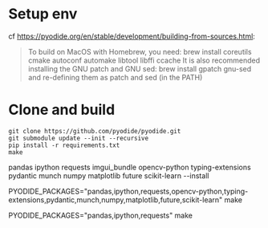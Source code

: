 # Setup env
cf https://pyodide.org/en/stable/development/building-from-sources.html:

> To build on MacOS with Homebrew, you need:
>    brew install coreutils cmake autoconf automake libtool libffi ccache
> It is also recommended installing the GNU patch and GNU sed:
>    brew install gpatch gnu-sed
> and re-defining them as patch and sed (in the PATH)

# Clone and build
```
git clone https://github.com/pyodide/pyodide.git
git submodule update --init --recursive
pip install -r requirements.txt
make
```

pandas ipython requests imgui_bundle opencv-python typing-extensions pydantic munch numpy matplotlib future scikit-learn --install

PYODIDE_PACKAGES="pandas,ipython,requests,opencv-python,typing-extensions,pydantic,munch,numpy,matplotlib,future,scikit-learn" make

PYODIDE_PACKAGES="pandas,ipython,requests" make
